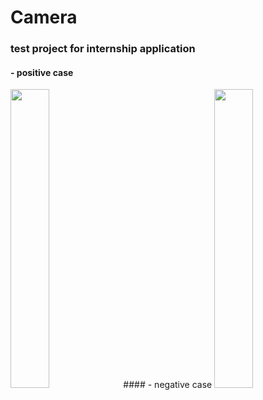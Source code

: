 # Camera
### test project for internship application
#### - positive case
<img src="https://github.com/troublecatcher/forum/assets/91335963/92c8fa3d-82fc-4bfe-b9de-580198b38e34" width="35%" height="35%"/>
#### - negative case
<img src="https://github.com/troublecatcher/forum/assets/91335963/6166e1bc-c7bf-46f6-8462-15d046515369)" width="35%" height="35%"/>

